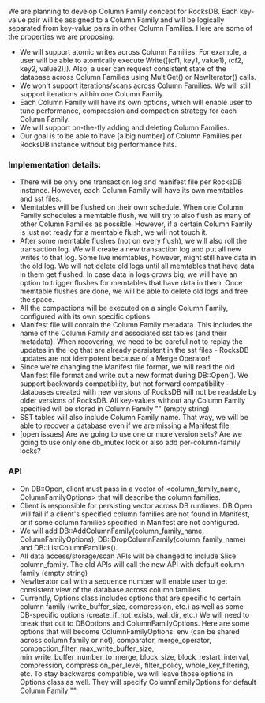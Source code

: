 We are planning to develop Column Family concept for RocksDB. Each key-value pair will be assigned to a Column Family and will be logically separated from key-value pairs in other Column Families. Here are some of the properties we are proposing:
* We will support atomic writes across Column Families. For example, a user will be able to atomically execute Write([(cf1, key1, value1), (cf2, key2, value2)]). Also, a user can request consistent state of the database across Column Families using MultiGet() or NewIterator() calls.
* We won't support iterations/scans across Column Families. We will still support iterations within one Column Family.
* Each Column Family will have its own options, which will enable user to tune performance, compression and compaction strategy for each Column Family.
* We will support on-the-fly adding and deleting Column Families.
* Our goal is to be able to have [a big number] of Column Families per RocksDB instance without big performance hits.

### Implementation details:
* There will be only one transaction log and manifest file per RocksDB instance. However, each Column Family will have its own memtables and sst files.
* Memtables will be flushed on their own schedule. When one Column Family schedules a memtable flush, we will try to also flush as many of other Column Families as possible. However, if a certain Column Family is just not ready for a memtable flush, we will not touch it.
* After some memtable flushes (not on every flush), we will also roll the transaction log. We will create a new transaction log and put all new writes to that log. Some live memtables, however, might still have data in the old log. We will not delete old logs until all memtables that have data in them get flushed. In case data in logs grows big, we will have an option to trigger flushes for memtables that have data in them. Once memtable flushes are done, we will be able to delete old logs and free the space.
* All the compactions will be executed on a single Column Family, configured with its own specific options.
* Manifest file will contain the Column Family metadata. This includes the name of the Column Family and associated sst tables (and their metadata). When recovering, we need to be careful not to replay the updates in the log that are already persistent in the sst files - RocksDB updates are not idempotent because of a Merge Operator!
* Since we're changing the Manifest file format, we will read the old Manifest file format and write out a new format during DB::Open(). We support backwards compatibility, but not forward compatibility - databases created with new versions of RocksDB will not be readable by older versions of RocksDB. All key-values without any Column Family specified will be stored in Column Family "" (empty string)
* SST tables will also include Column Family name. That way, we will be able to recover a database even if we are missing a Manifest file.
* [open issues] Are we going to use one or more version sets? Are we going to use only one db_mutex lock or also add per-column-family locks?

### API
* On DB::Open, client must pass in a vector of <column_family_name, ColumnFamilyOptions> that will describe the column families.
* Client is responsible for persisting vector<ColumnFamilyOptions> across DB runtimes. DB Open will fail if a client's specified column families are not found in Manifest, or if some column families specified in Manifest are not configured.
* We will add DB::AddColumnFamily(column_family_name, ColumnFamilyOptions), DB::DropColumnFamily(column_family_name) and DB::ListColumnFamilies().
* All data access/storage/scan APIs will be changed to include Slice column_family. The old APIs will call the new API with default column family (empty string)
* NewIterator call with a sequence number will enable user to get consistent view of the database across column families. 
* Currently, Options class includes options that are specific to certain column family (write_buffer_size, compression, etc.) as well as some DB-specific options (create_if_not_exists, wal_dir, etc.) We will need to break that out to DBOptions and ColumnFamilyOptions. Here are some options that will become ColumnFamilyOptions: env (can be shared across column family or not), comparator, merge_operator, compaction_filter, max_write_buffer_size, min_write_buffer_number_to_merge, block_size, block_restart_interval, compression, compression_per_level, filter_policy, whole_key_filtering, etc. To stay backwards compatible, we will leave those options in Options class as well. They will specify ColumnFamilyOptions for default Column Family "".